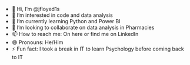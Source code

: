- 👋 Hi, I’m @jfloyed1s
- 👀 I’m interested in code and data analysis
- 🌱 I’m currently learning Python and Power BI
- 💞️ I’m looking to collaborate on data analysis in Pharmacies
- 📫 How to reach me: On here or find me on LinkedIn
- 😄 Pronouns: He/Him
- ⚡ Fun fact: I took a break in IT to learn Psychology before coming back to IT

<!---
jfloyed1s/jfloyed1s is a ✨ special ✨ repository because its `README.md` (this file) appears on your GitHub profile.
You can click the Preview link to take a look at your changes.
--->
